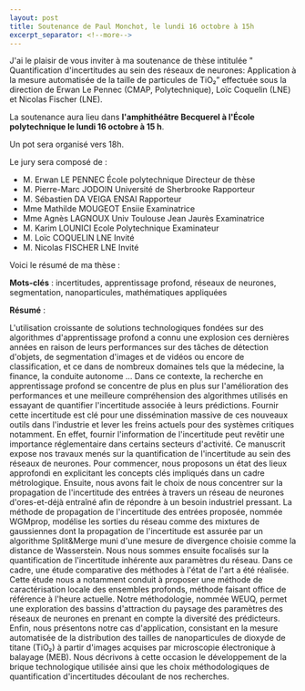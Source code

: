 ```yaml
---
layout: post
title: Soutenance de Paul Monchot, le lundi 16 octobre à 15h
excerpt_separator: <!--more-->
---
```

J'ai le plaisir de vous inviter à ma soutenance de thèse intitulée " Quantification d'incertitudes au sein des réseaux de neurones: Application à la mesure automatisée de la taille de particules de TiO₂” effectuée sous la direction de Erwan Le Pennec (CMAP, Polytechnique), Loïc Coquelin (LNE) et Nicolas Fischer (LNE).

La soutenance aura lieu dans **l'amphithéâtre Becquerel à l'École polytechnique le lundi 16 octobre à 15 h**.

<!--more-->

Un pot sera organisé vers 18h.

Le jury sera composé de :

* M. Erwan LE PENNEC                    École polytechnique                        Directeur de thèse
* M. Pierre-Marc JODOIN                  Université de Sherbrooke                Rapporteur
* M. Sébastien DA VEIGA                 ENSAI                                              Rapporteur
* Mme Mathilde MOUGEOT              Ensiie                                               Examinatrice
* Mme Agnès LAGNOUX                  Univ Toulouse Jean Jaurès             Examinatrice
* M. Karim LOUNICI                          Ecole Polytechnique                        Examinateur
* M. Loïc COQUELIN                         LNE                                                 Invité
* M. Nicolas FISCHER                       LNE                                                  Invité

Voici le résumé de ma thèse :

**Mots-clés** :   incertitudes, apprentissage profond, réseaux de neurones, segmentation, nanoparticules, mathématiques appliquées

**Résumé** :

L'utilisation croissante de solutions technologiques fondées sur des algorithmes d'apprentissage profond a connu une explosion ces dernières années en raison de leurs performances sur des tâches de détection d'objets, de segmentation d'images et de vidéos ou encore de classification, et ce dans de nombreux domaines tels que la médecine, la finance, la conduite autonome ... Dans ce contexte, la recherche en apprentissage profond se concentre de plus en plus sur l'amélioration des performances et une meilleure compréhension des algorithmes utilisés en essayant de quantifier l'incertitude associée à leurs prédictions. Fournir cette incertitude est clé pour une dissémination massive de ces nouveaux outils dans l'industrie et lever les freins actuels pour des systèmes critiques notamment. En effet, fournir l'information de l'incertitude peut revêtir une importance réglementaire dans certains secteurs d'activité. Ce manuscrit expose nos travaux menés sur la quantification de l'incertitude au sein des réseaux de neurones. Pour commencer, nous proposons un état des lieux approfondi en explicitant les concepts clés impliqués dans un cadre métrologique. Ensuite, nous avons fait le choix de nous concentrer sur la propagation de l'incertitude des entrées à travers un réseau de neurones d'ores-et-déjà entraîné afin de répondre à un besoin industriel pressant. La méthode de propagation de l'incertitude des entrées proposée, nommée WGMprop, modélise les sorties du réseau comme des mixtures de gaussiennes dont la propagation de l'incertitude est assurée par un algorithme Split&Merge muni d'une mesure de divergence choisie comme la distance de Wasserstein. Nous nous sommes ensuite focalisés sur la quantification de l'incertitude inhérente aux paramètres du réseau. Dans ce cadre, une étude comparative des méthodes à l'état de l'art a été réalisée. Cette étude nous a notamment conduit à proposer une méthode de caractérisation locale des ensembles profonds, méthode faisant office de référence à l'heure actuelle. Notre méthodologie, nommée WEUQ, permet une exploration des bassins d'attraction du paysage des paramètres des réseaux de neurones en prenant en compte la diversité des prédicteurs. Enfin, nous présentons notre cas d'application, consistant en la mesure automatisée de la distribution des tailles de nanoparticules de dioxyde de titane (TiO₂) à partir d'images acquises par microscopie électronique à balayage (MEB). Nous décrivons à cette occasion le développement de la brique technologique utilisée ainsi que les choix méthodologiques de quantification d'incertitudes découlant de nos recherches.
